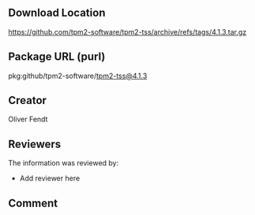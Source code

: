 ## Download Location

https://github.com/tpm2-software/tpm2-tss/archive/refs/tags/4.1.3.tar.gz

## Package URL (purl)

pkg:github/tpm2-software/tpm2-tss@4.1.3

## Creator

Oliver Fendt

## Reviewers

The information was reviewed by:

* Add reviewer here

## Comment

